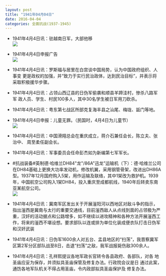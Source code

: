 ```yaml
---
layout: post
title: "1941年04月04日"
date: 2016-04-04
categories: 全面抗战(1937-1945)
---
```


<meta name="referrer" content="no-referrer" />

- 1941年4月4日讯：驻越南日军，大部他移 <br/><img src="https://ww3.sinaimg.cn/large/aca367d8jw1f2l2e67htcj208t06x753.jpg" />

- 1941年4月4日申报广告 <br/><img src="https://ww1.sinaimg.cn/large/aca367d8jw1f2l0nifhfyj20jy0gr42n.jpg" />

- 1941年4月4日讯：罗斯福与居里在白宫谈中国局势，认为中国政府组织、人事变 更是政权的加强，并“致力于实行民治政体，达到民治目标”，并表示将 采取积极援华步骤。 

- 1941年4月4日讯：占领山西辽县的日伪军偷袭和顺县羊蹄洼村，惨杀八路军军 政人员、学生、村民100多人，其中30名学生被日军用刀砍杀。 

- 1941年4月4日讯：粤东第七战区所部克复海丰县之汕尾、梅垅、詬门等地。 

- 1941年4月4日申报：儿童无罪。（民国时，4月4日为儿童节） <br/><img src="https://ww2.sinaimg.cn/large/aca367d8jw1f2kl1bnglkj20t514ahcr.jpg" />

- 1941年4月4日讯：中国滑翔总会在重庆成立，蒋介石兼任会长，陈立夫、张治中、 周至柔任副会长。 

- 1941年4月4日讯：军事委员会任命彭杰如为新编第七军军长。 

- #抗战装备#英制德·哈维兰DH84"龙"/86A"迅龙"运输机（下）：德·哈维兰公司在DH84基础上更换大功率发动机，修改机翼，采用钢管骨架，改进出DH86A型。1937年12月国府购入5架，用作运输及联络，其中1架改为救护机。1939年，中国航空公司购入1架DH84，投入重庆至成都航线，1940年后转卖东南亚某航空公司。 <br/><img src="https://ww4.sinaimg.cn/large/aca367d8jw1f2kfurmk52j20as0bajso.jpg" />

- 1941年4月4日讯：冀南军区发出关于开展滏阳河以西地区对敌斗争的指示，指出滏西是冀南与太行的重要交通线，目前滏西敌人从点线到面的占领极为严重，汉奸的活动据点和公路增多，如不继续以进攻精神和各种方法开展滏西工作，将来的滏西不堪设想。要求部队以连或排为单位化装成便衣队打击日伪军和汉奸武装 

- 1941年4月4日讯：日伪军1600余人对五台、盂县地区的“扫荡”，我晋察冀军区第2军分区部队战至8日，击退“扫荡”之敌，我军战报毙伤敌300余人。 

- 1941年4月4日讯：孔祥熙提议各地军政长官转令各县政府、各部队，对各 地圣庙应妥为保存，并须拟具圣庙保管及修复办法。行政院会议是日 通过此案，通饬各地军队机关不得占用圣庙，令内政部拟具圣庙保护及 修复办法。 

